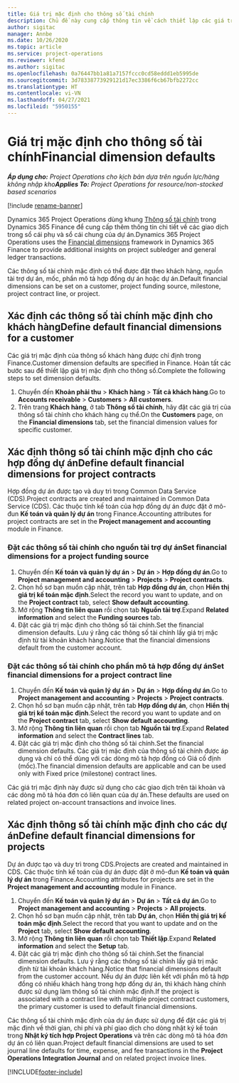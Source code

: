 ```yaml
---
title: Giá trị mặc định cho thông số tài chính
description: Chủ đề này cung cấp thông tin về cách thiết lập các giá trị mặc định cho thông số tài chính.
author: sigitac
manager: Annbe
ms.date: 10/26/2020
ms.topic: article
ms.service: project-operations
ms.reviewer: kfend
ms.author: sigitac
ms.openlocfilehash: 0a76447bb1a81a7157fccc0cd58eddd1eb5995de
ms.sourcegitcommit: 3d78338773929121d17ec3386f6cb67bfb2272cc
ms.translationtype: HT
ms.contentlocale: vi-VN
ms.lasthandoff: 04/27/2021
ms.locfileid: "5950155"
---
```

# <a name="financial-dimension-defaults"></a><span data-ttu-id="dd16f-103">Giá trị mặc định cho thông số tài chính</span><span class="sxs-lookup"><span data-stu-id="dd16f-103">Financial dimension defaults</span></span>

<span data-ttu-id="dd16f-104">_**Áp dụng cho:** Project Operations cho kịch bản dựa trên nguồn lực/hàng không nhập kho_</span><span class="sxs-lookup"><span data-stu-id="dd16f-104">_**Applies To:** Project Operations for resource/non-stocked based scenarios_</span></span>

[!include [rename-banner](~/includes/cc-data-platform-banner.md)]

<span data-ttu-id="dd16f-105">Dynamics 365 Project Operations dùng khung [Thông số tài chính](/dynamics365/finance/general-ledger/financial-dimensions) trong Dynamics 365 Finance để cung cấp thêm thông tin chi tiết về các giao dịch trong sổ cái phụ và sổ cái chung của dự án.</span><span class="sxs-lookup"><span data-stu-id="dd16f-105">Dynamics 365 Project Operations uses the [Financial dimensions](/dynamics365/finance/general-ledger/financial-dimensions) framework in Dynamics 365 Finance to provide additional insights on project subledger and general ledger transactions.</span></span>

<span data-ttu-id="dd16f-106">Các thông số tài chính mặc định có thể được đặt theo khách hàng, nguồn tài trợ dự án, mốc, phần mô tả hợp đồng dự án hoặc dự án.</span><span class="sxs-lookup"><span data-stu-id="dd16f-106">Default financial dimensions can be set on a customer, project funding source, milestone, project contract line, or project.</span></span>

## <a name="define-default-financial-dimensions-for-a-customer"></a><span data-ttu-id="dd16f-107">Xác định các thông số tài chính mặc định cho khách hàng</span><span class="sxs-lookup"><span data-stu-id="dd16f-107">Define default financial dimensions for a customer</span></span>

<span data-ttu-id="dd16f-108">Các giá trị mặc định của thông số khách hàng được chỉ định trong Finance.</span><span class="sxs-lookup"><span data-stu-id="dd16f-108">Customer dimension defaults are specified in Finance.</span></span> <span data-ttu-id="dd16f-109">Hoàn tất các bước sau để thiết lập giá trị mặc định cho thông số.</span><span class="sxs-lookup"><span data-stu-id="dd16f-109">Complete the following steps to set dimension defaults.</span></span>

1. <span data-ttu-id="dd16f-110">Chuyển đến **Khoản phải thu** > **Khách hàng** > **Tất cả khách hàng**.</span><span class="sxs-lookup"><span data-stu-id="dd16f-110">Go to **Accounts receivable** > **Customers** > **All customers**.</span></span>
2. <span data-ttu-id="dd16f-111">Trên trang **Khách hàng**, ở tab **Thông số tài chính**, hãy đặt các giá trị của thông số tài chính cho khách hàng cụ thể.</span><span class="sxs-lookup"><span data-stu-id="dd16f-111">On the **Customers** page, on the **Financial dimensions** tab, set the financial dimension values for specific customer.</span></span>

## <a name="define-default-financial-dimensions-for-project-contracts"></a><span data-ttu-id="dd16f-112">Xác định thông số tài chính mặc định cho các hợp đồng dự án</span><span class="sxs-lookup"><span data-stu-id="dd16f-112">Define default financial dimensions for project contracts</span></span>

<span data-ttu-id="dd16f-113">Hợp đồng dự án được tạo và duy trì trong Common Data Service (CDS).</span><span class="sxs-lookup"><span data-stu-id="dd16f-113">Project contracts are created and maintained in Common Data Service (CDS).</span></span> <span data-ttu-id="dd16f-114">Các thuộc tính kế toán của hợp đồng dự án được đặt ở mô-đun **Kế toán và quản lý dự án** trong Finance.</span><span class="sxs-lookup"><span data-stu-id="dd16f-114">Accounting attributes for project contracts are set in the **Project management and accounting** module in Finance.</span></span>

### <a name="set-financial-dimensions-for-a-project-funding-source"></a><span data-ttu-id="dd16f-115">Đặt các thông số tài chính cho nguồn tài trợ dự án</span><span class="sxs-lookup"><span data-stu-id="dd16f-115">Set financial dimensions for a project funding source</span></span>

1. <span data-ttu-id="dd16f-116">Chuyển đến **Kế toán và quản lý dự án** > **Dự án** > **Hợp đồng dự án**.</span><span class="sxs-lookup"><span data-stu-id="dd16f-116">Go to **Project management and accounting** > **Projects** > **Project contracts**.</span></span>
2. <span data-ttu-id="dd16f-117">Chọn hồ sơ bạn muốn cập nhật, trên tab **Hợp đồng dự án**, chọn **Hiển thị giá trị kế toán mặc định**.</span><span class="sxs-lookup"><span data-stu-id="dd16f-117">Select the record you want to update, and on the **Project contract** tab, select **Show default accounting**.</span></span>
3. <span data-ttu-id="dd16f-118">Mở rộng **Thông tin liên quan** rồi chọn tab **Nguồn tài trợ**.</span><span class="sxs-lookup"><span data-stu-id="dd16f-118">Expand **Related information** and select the **Funding sources** tab.</span></span>
4. <span data-ttu-id="dd16f-119">Đặt các giá trị mặc định cho thông số tài chính.</span><span class="sxs-lookup"><span data-stu-id="dd16f-119">Set the financial dimension defaults.</span></span> <span data-ttu-id="dd16f-120">Lưu ý rằng các thông số tài chính lấy giá trị mặc định từ tài khoản khách hàng.</span><span class="sxs-lookup"><span data-stu-id="dd16f-120">Notice that the financial dimensions default from the customer account.</span></span>

### <a name="set-financial-dimensions-for-a-project-contract-line"></a><span data-ttu-id="dd16f-121">Đặt các thông số tài chính cho phần mô tả hợp đồng dự án</span><span class="sxs-lookup"><span data-stu-id="dd16f-121">Set financial dimensions for a project contract line</span></span>

1. <span data-ttu-id="dd16f-122">Chuyển đến **Kế toán và quản lý dự án** > **Dự án** > **Hợp đồng dự án**.</span><span class="sxs-lookup"><span data-stu-id="dd16f-122">Go to **Project management and accounting** > **Projects** > **Project contracts**.</span></span>
2. <span data-ttu-id="dd16f-123">Chọn hồ sơ bạn muốn cập nhật, trên tab **Hợp đồng dự án**, chọn **Hiển thị giá trị kế toán mặc định**.</span><span class="sxs-lookup"><span data-stu-id="dd16f-123">Select the record you want to update and on the **Project contract** tab, select **Show default accounting**.</span></span>
3. <span data-ttu-id="dd16f-124">Mở rộng **Thông tin liên quan** rồi chọn tab **Nguồn tài trợ**.</span><span class="sxs-lookup"><span data-stu-id="dd16f-124">Expand **Related information** and select the **Contract lines** tab.</span></span>
4. <span data-ttu-id="dd16f-125">Đặt các giá trị mặc định cho thông số tài chính.</span><span class="sxs-lookup"><span data-stu-id="dd16f-125">Set the financial dimension defaults.</span></span> <span data-ttu-id="dd16f-126">Các giá trị mặc định của thông số tài chính được áp dụng và chỉ có thể dùng với các dòng mô tả hợp đồng có Giá cố định (mốc).</span><span class="sxs-lookup"><span data-stu-id="dd16f-126">The financial dimension defaults are applicable and can be used only with Fixed price (milestone) contract lines.</span></span>

<span data-ttu-id="dd16f-127">Các giá trị mặc định này được sử dụng cho các giao dịch trên tài khoản và các dòng mô tả hóa đơn có liên quan của dự án.</span><span class="sxs-lookup"><span data-stu-id="dd16f-127">These defaults are used on related project on-account transactions and invoice lines.</span></span>

## <a name="define-default-financial-dimensions-for-projects"></a><span data-ttu-id="dd16f-128">Xác định thông số tài chính mặc định cho các dự án</span><span class="sxs-lookup"><span data-stu-id="dd16f-128">Define default financial dimensions for projects</span></span>

<span data-ttu-id="dd16f-129">Dự án được tạo và duy trì trong CDS.</span><span class="sxs-lookup"><span data-stu-id="dd16f-129">Projects are created and maintained in CDS.</span></span> <span data-ttu-id="dd16f-130">Các thuộc tính kế toán của dự án được đặt ở mô-đun **Kế toán và quản lý dự án** trong Finance.</span><span class="sxs-lookup"><span data-stu-id="dd16f-130">Accounting attributes for projects are set in the **Project management and accounting** module in Finance.</span></span>

1. <span data-ttu-id="dd16f-131">Chuyển đến **Kế toán và quản lý dự án** > **Dự án** > **Tất cả dự án**.</span><span class="sxs-lookup"><span data-stu-id="dd16f-131">Go to **Project management and accounting** > **Projects** > **All projects**.</span></span>
2. <span data-ttu-id="dd16f-132">Chọn hồ sơ bạn muốn cập nhật, trên tab **Dự án**, chọn **Hiển thị giá trị kế toán mặc định**.</span><span class="sxs-lookup"><span data-stu-id="dd16f-132">Select the record that you want to update and on the **Project** tab, select **Show default accounting**.</span></span>
3. <span data-ttu-id="dd16f-133">Mở rộng **Thông tin liên quan** rồi chọn tab **Thiết lập**.</span><span class="sxs-lookup"><span data-stu-id="dd16f-133">Expand **Related information** and select the **Setup** tab.</span></span>
4. <span data-ttu-id="dd16f-134">Đặt các giá trị mặc định cho thông số tài chính.</span><span class="sxs-lookup"><span data-stu-id="dd16f-134">Set the financial dimension defaults.</span></span> <span data-ttu-id="dd16f-135">Lưu ý rằng các thông số tài chính lấy giá trị mặc định từ tài khoản khách hàng.</span><span class="sxs-lookup"><span data-stu-id="dd16f-135">Notice that financial dimensions default from the customer account.</span></span> <span data-ttu-id="dd16f-136">Nếu dự án được liên kết với phần mô tả hợp đồng có nhiều khách hàng trong hợp đồng dự án, thì khách hàng chính được sử dụng làm thông số tài chính mặc định.</span><span class="sxs-lookup"><span data-stu-id="dd16f-136">If the project is associated with a contract line with multiple project contract customers, the primary customer is used to default financial dimensions.</span></span>

<span data-ttu-id="dd16f-137">Các thông số tài chính mặc định của dự án được sử dụng để đặt các giá trị mặc định về thời gian, chi phí và phí giao dịch cho dòng nhật ký kế toán trong **Nhật ký tích hợp Project Operations** và trên các dòng mô tả hóa đơn dự án có liên quan.</span><span class="sxs-lookup"><span data-stu-id="dd16f-137">Project default financial dimensions are used to set journal line defaults for time, expense, and fee transactions in the **Project Operations Integration Journal** and on related project invoice lines.</span></span>


[!INCLUDE[footer-include](../includes/footer-banner.md)]